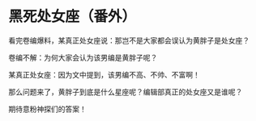# 黑死处女座（番外）

看完卷编爆料，某真正处女座说：那岂不是大家都会误认为黄胖子是处女座？ 

卷编不解：为何大家会认为该男编是黄胖子呢？ 

某真正处女座：因为文中提到，该男编不高、不帅、不富啊！ 

那么问题来了，黄胖子到底是什么星座呢？编辑部真正的处女座又是谁呢？ 

期待意粉神探们的答案！